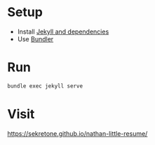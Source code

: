 # Setup

* Install [Jekyll and dependencies](https://jekyllrb.com/docs/installation/)
* Use [Bundler](https://jekyllrb.com/tutorials/using-jekyll-with-bundler/)

# Run

```bash
bundle exec jekyll serve
```

# Visit

https://sekretone.github.io/nathan-little-resume/